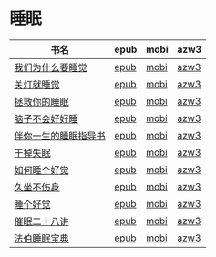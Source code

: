 # 睡眠

| 书名 | epub | mobi | azw3 |
| --- | --- | --- | --- |
| [我们为什么要睡觉](http://ct.dalanmei.com/f/31084289-601222174-d80810) | [epub](http://ct.dalanmei.com/f/31084289-601222174-d80810) | [mobi](http://ct.dalanmei.com/f/31084289-601222484-c04a24) | [azw3](http://ct.dalanmei.com/f/31084289-601222299-6faca8) |
| [关灯就睡觉](http://ct.dalanmei.com/f/31084289-570170422-167491) | [epub](http://ct.dalanmei.com/f/31084289-570170422-167491) | [mobi](http://ct.dalanmei.com/f/31084289-570287706-a2626a) | [azw3](http://ct.dalanmei.com/f/31084289-570358761-811ef9) |
| [拯救你的睡眠](None) | [epub](None) | [mobi](None) | [azw3](None) |
| [脑子不会好好睡](http://ct.dalanmei.com/f/31084289-570132173-5833ac) | [epub](http://ct.dalanmei.com/f/31084289-570132173-5833ac) | [mobi](http://ct.dalanmei.com/f/31084289-570354032-213224) | [azw3](http://ct.dalanmei.com/f/31084289-571401952-f50668) |
| [伴你一生的睡眠指导书](http://ct.dalanmei.com/f/31084289-570107738-bcc745) | [epub](http://ct.dalanmei.com/f/31084289-570107738-bcc745) | [mobi](http://ct.dalanmei.com/f/31084289-570256957-4f2e81) | [azw3](http://ct.dalanmei.com/f/31084289-571415411-af83da) |
| [干掉失眠](http://ct.dalanmei.com/f/31084289-569452852-5abce0) | [epub](http://ct.dalanmei.com/f/31084289-569452852-5abce0) | [mobi](http://ct.dalanmei.com/f/31084289-570239836-cda397) | [azw3](http://ct.dalanmei.com/f/31084289-571419707-3bfcdf) |
| [如何睡个好觉](http://ct.dalanmei.com/f/31084289-571722129-a6a377) | [epub](http://ct.dalanmei.com/f/31084289-571722129-a6a377) | [mobi](http://ct.dalanmei.com/f/31084289-572112931-920efc) | [azw3](http://ct.dalanmei.com/f/31084289-572120013-a7ab95) |
| [久坐不伤身](http://ct.dalanmei.com/f/31084289-571638177-d686e2) | [epub](http://ct.dalanmei.com/f/31084289-571638177-d686e2) | [mobi](http://ct.dalanmei.com/f/31084289-572121390-d17e1d) | [azw3](http://ct.dalanmei.com/f/31084289-572182922-ae38e7) |
| [睡个好觉](http://ct.dalanmei.com/f/31084289-571528789-7085f9) | [epub](http://ct.dalanmei.com/f/31084289-571528789-7085f9) | [mobi](http://ct.dalanmei.com/f/31084289-571793746-356c6b) | [azw3](http://ct.dalanmei.com/f/31084289-572194433-8bfe9c) |
| [催眠二十八讲](http://ct.dalanmei.com/f/31084289-571543488-cd4707) | [epub](http://ct.dalanmei.com/f/31084289-571543488-cd4707) | [mobi](http://ct.dalanmei.com/f/31084289-571814083-cac3e4) | [azw3](http://ct.dalanmei.com/f/31084289-572014791-b4c6a0) |
| [法伯睡眠宝典](http://ct.dalanmei.com/f/31084289-571526526-9e6e6c) | [epub](http://ct.dalanmei.com/f/31084289-571526526-9e6e6c) | [mobi](http://ct.dalanmei.com/f/31084289-571781293-c6bb99) | [azw3](http://ct.dalanmei.com/f/31084289-571881302-789c11) |
